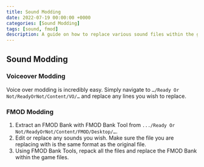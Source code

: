 ```yaml
---
title: Sound Modding
date: 2022-07-19 00:00:00 +0000
categories: [Sound Modding]
tags: [sound, fmod]
description: A guide on how to replace various sound files within the game.
---
```


## Sound Modding

### Voiceover Modding  
Voice over modding is incredibly easy. Simply navigate to `…/Ready Or Not/ReadyOrNot/Content/VO/…` and replace any lines you wish to replace.

### FMOD Modding
1. Extract an FMOD Bank with FMOD Bank Tool from `.../Ready Or Not/ReadyOrNot/Content/FMOD/Desktop/…`.
2. Edit or replace any sounds you wish. Make sure the file you are replacing with is the same format as the original file.
3. Using FMOD Bank Tools, repack all the files and replace the FMOD Bank within the game files.
